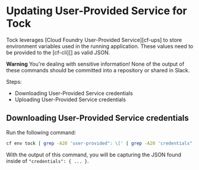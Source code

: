 # Updating User-Provided Service for Tock

Tock leverages [Cloud Foundry User-Provided Service][cf-ups] to store
environment variables used in the running application. These values need to be
provided to the [cf-cli][] as valid JSON.

**Warning** You're dealing with sensitive information! None of the output of
these commands should be committed into a repository or shared in Slack.

Steps:

- Downloading User-Provided Service credentials
- Uploading User-Provided Service credentials

## Downloading User-Provided Service credentials

Run the following command:

```sh
cf env tock | grep -A20 'user-provided": \[' | grep -A20 'credentials": {'
```
With the output of this command, you will be capturing the JSON found inside of
`"credentials": { ... }`.


```

```

